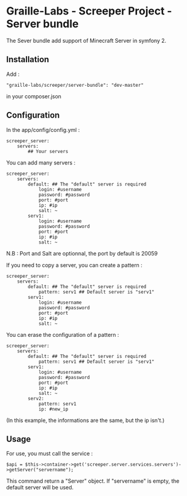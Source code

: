 Graille-Labs - Screeper Project - Server bundle
=====================

The Sever bundle add support of Minecraft Server in symfony 2.

Installation
------------
Add :

```
"graille-labs/screeper/server-bundle": "dev-master"
```

in your composer.json

Configuration
------------
In the app/config/config.yml :

```
screeper_server:
    servers:
		## Your servers
```

You can add many servers :

```
screeper_server:
    servers:
        default: ## The "default" server is required
            login: #username
            password: #password
            port: #port
            ip: #ip
            salt: ~
        serv1:
            login: #username
            password: #password
            port: #port
            ip: #ip
            salt: ~
```

N.B : Port and Salt are optionnal, the port by default is 20059

If you need to copy a server, you can create a pattern :

```
screeper_server:
    servers:
        default: ## The "default" server is required
            pattern: serv1 ## Default server is "serv1"
        serv1:
            login: #username
            password: #password
            port: #port
            ip: #ip
            salt: ~
```

You can erase the configuration of a pattern :
```
screeper_server:
    servers:
        default: ## The "default" server is required
            pattern: serv1 ## Default server is "serv1"
        serv1:
            login: #username
            password: #password
            port: #port
            ip: #ip
            salt: ~
        serv2:
            pattern: serv1
            ip: #new_ip
```

(In this example, the informations are the same, but the ip isn't.)

Usage
------------

For use, you must call the service :

```
$api = $this->container->get('screeper.server.services.servers')->getServer("servername");
```

This command return a "Server" object.
If "servername" is empty, the default server will be used.